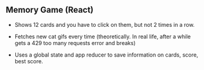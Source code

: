 ## Memory Game (React)

- Shows 12 cards and you have to click on them, but not 2 times in a row.

- Fetches new cat gifs every time (theoretically. In real life, after a while gets a 429 too many requests error and breaks)

- Uses a global state and app reducer to save information on cards, score, best score.
